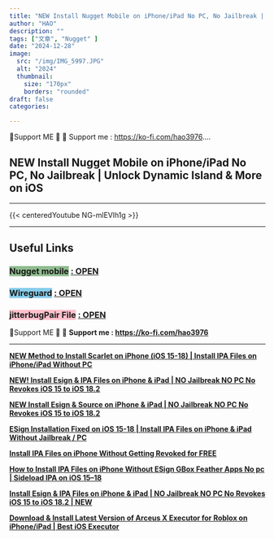 ```yaml
---
title: "NEW Install Nugget Mobile on iPhone/iPad No PC, No Jailbreak | Unlock Dynamic Island & More on iOS"
author: "HAO"
description: ""
tags: ["文章", "Nugget" ]
date: "2024-12-28"
image:
  src: "/img/IMG_5997.JPG"
  alt: "2024"
  thumbnail:
    size: "170px"
    borders: "rounded"
draft: false
categories:

---
```


🤝Support ME 🤝
💸 Support me : https://ko-fi.com/hao3976....
<!--more-->

## **NEW Install Nugget Mobile on iPhone/iPad No PC, No Jailbreak | Unlock Dynamic Island & More on iOS**

---
{{< centeredYoutube NG-mlEVlh1g >}}


---

## **Useful Links**

### **<font style="background: darkseagreen"> Nugget mobile</font>** **[: OPEN](https://github.com/leminlimez/Nugget-Mobile/releases/tag/v2.0.1)**

### **<font style="background: skyblue"> Wireguard</font>** **[: OPEN](https://apps.apple.com/us/app/wireguard/id1441195209)**

### **<font style="background: pink"> jitterbugPair File</font>** **[: OPEN](https://sidestore.io/#get-started)**

🤝Support ME 🤝
💸 **Support me : https://ko-fi.com/hao3976**

---

**[NEW Method to Install Scarlet on iPhone (iOS 15-18) | Install IPA Files on iPhone/iPad Without PC](https://youtu.be/jKOxTGtw5Io)**

**[NEW! Install Esign & IPA Files on iPhone & iPad | NO Jailbreak NO PC No Revokes iOS 15 to iOS 18.2](https://youtu.be/h-UL3V2Afas)**

**[NEW Install Esign & Source on iPhone & iPad | NO Jailbreak NO PC No Revokes iOS 15 to iOS 18.2](https://youtu.be/6v36u9J26ZA)**

**[ESign Installation Fixed on iOS 15-18 | Install IPA Files on iPhone & iPad Without Jailbreak / PC](https://youtu.be/QHFRzVgpCsQ)**

**[Install IPA Files on iPhone Without Getting Revoked for FREE](https://youtu.be/8zuNH1s0FcM)**

**[How to Install IPA Files on iPhone Without ESign GBox Feather Apps No pc | Sideload IPA on iOS 15–18](https://youtu.be/fXHU9EDGykw)**

**[Install Esign & IPA Files on iPhone & iPad | NO Jailbreak NO PC No Revokes iOS 15 to iOS 18.2 | NEW](https://youtu.be/ygGUh-kUyd0)**

**[Download & Install Latest Version of Arceus X Executor for Roblox on iPhone/iPad | Best iOS Executor](https://youtu.be/B97c2iFOmjY)**